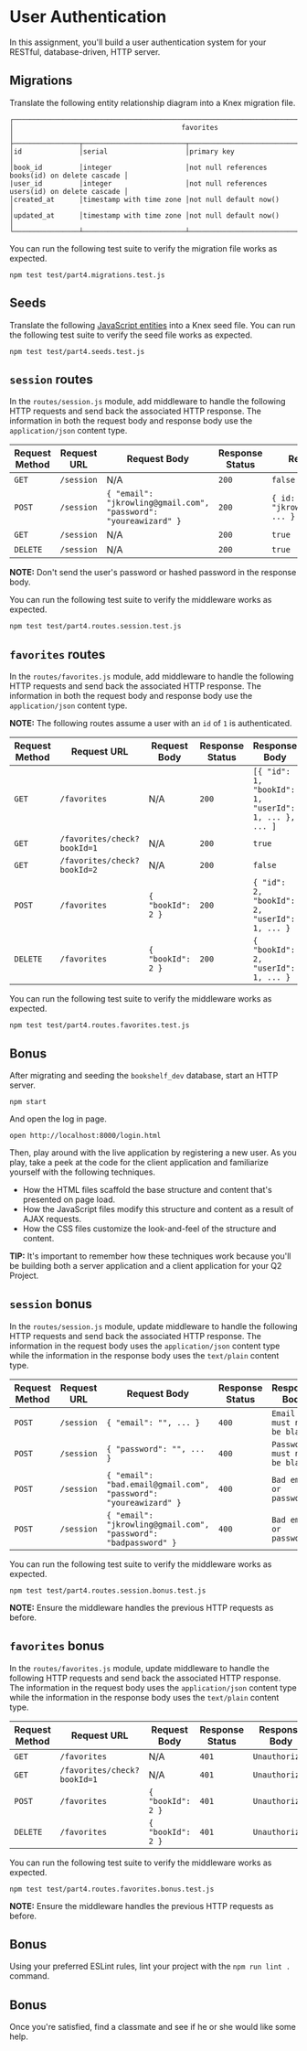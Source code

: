 # User Authentication

In this assignment, you'll build a user authentication system for your RESTful, database-driven, HTTP server.

## Migrations

Translate the following entity relationship diagram into a Knex migration file.

```text
┌───────────────────────────────────────────────────────────────────────────────────────────┐
│                                         favorites                                         │
├────────────────┬─────────────────────────┬────────────────────────────────────────────────┤
│id              │serial                   │primary key                                     │
│book_id         │integer                  │not null references books(id) on delete cascade │
|user_id         │integer                  │not null references users(id) on delete cascade │
│created_at      │timestamp with time zone │not null default now()                          │
│updated_at      │timestamp with time zone │not null default now()                          │
└────────────────┴─────────────────────────┴────────────────────────────────────────────────┘
```

You can run the following test suite to verify the migration file works as expected.

```shell
npm test test/part4.migrations.test.js
```

## Seeds

Translate the following [JavaScript entities](https://gist.github.com/ryansobol/0bcc0058af3ce5823263ac005a34b050) into a Knex seed file. You can run the following test suite to verify the seed file works as expected.

```shell
npm test test/part4.seeds.test.js
```

## `session` routes

In the `routes/session.js` module, add middleware to handle the following HTTP requests and send back the associated HTTP response. The information in both the request body and response body use the `application/json` content type.

| Request Method | Request URL        | Request Body                                                     | Response Status | Response Body                                    |
|----------------|--------------------|------------------------------------------------------------------|-----------------|--------------------------------------------------|
| `GET`          | `/session`         | N/A                                                              | `200`           | `false`                                          |
| `POST`         | `/session`         | `{ "email": "jkrowling@gmail.com", "password": "youreawizard" }` | `200`           | `{ id: 1, "email": "jkrowling@gmail.com", ... }` |
| `GET`          | `/session`         | N/A                                                              | `200`           | `true`                                           |
| `DELETE`       | `/session`         | N/A                                                              | `200`           | `true`                                           |

**NOTE:** Don't send the user's password or hashed password in the response body.

You can run the following test suite to verify the middleware works as expected.

```shell
npm test test/part4.routes.session.test.js
```

## `favorites` routes

In the `routes/favorites.js` module, add middleware to handle the following HTTP requests and send back the associated HTTP response. The information in both the request body and response body use the `application/json` content type.

**NOTE:** The following routes assume a user with an `id` of `1` is authenticated.

| Request Method | Request URL                 | Request Body       | Response Status | Response Body                                        |
|----------------|-----------------------------|--------------------|-----------------|------------------------------------------------------|
| `GET`          | `/favorites`                | N/A                | `200`           | `[{ "id": 1, "bookId": 1, "userId": 1, ... }, ... ]` |
| `GET`          | `/favorites/check?bookId=1` | N/A                | `200`           | `true`                                               |
| `GET`          | `/favorites/check?bookId=2` | N/A                | `200`           | `false`                                              |
| `POST`         | `/favorites`                | `{ "bookId": 2 } ` | `200`           | `{ "id": 2, "bookId": 2, "userId": 1, ... }`         |
| `DELETE`       | `/favorites`                | `{ "bookId": 2 }`  | `200`           | `{ "bookId": 2, "userId": 1, ... }`                  |

You can run the following test suite to verify the middleware works as expected.

```shell
npm test test/part4.routes.favorites.test.js
```

## Bonus

After migrating and seeding the `bookshelf_dev` database, start an HTTP server.

```shell
npm start
```

And open the log in page.

```shell
open http://localhost:8000/login.html
```

Then, play around with the live application by registering a new user. As you play, take a peek at the code for the client application and familiarize yourself with the following techniques.

- How the HTML files scaffold the base structure and content that's presented on page load.
- How the JavaScript files modify this structure and content as a result of AJAX requests.
- How the CSS files customize the look-and-feel of the structure and content.

**TIP:** It's important to remember how these techniques work because you'll be building both a server application and a client application for your Q2 Project.

## `session` bonus

In the `routes/session.js` module, update middleware to handle the following HTTP requests and send back the associated HTTP response. The information in the request body uses the `application/json` content type while the information in the response body uses the `text/plain` content type.

| Request Method | Request URL        | Request Body                                                     | Response Status | Response Body                |
|----------------|--------------------|------------------------------------------------------------------|-----------------|------------------------------|
| `POST`         | `/session`         | `{ "email": "", ... }`                                           | `400`           | `Email must not be blank`    |
| `POST`         | `/session`         | `{ "password": "", ... }`                                        | `400`           | `Password must not be blank` |
| `POST`         | `/session`         | `{ "email": "bad.email@gmail.com", "password": "youreawizard" }` | `400`           | `Bad email or password`      |
| `POST`         | `/session`         | `{ "email": "jkrowling@gmail.com", "password": "badpassword" }`  | `400`           | `Bad email or password`      |

You can run the following test suite to verify the middleware works as expected.

```shell
npm test test/part4.routes.session.bonus.test.js
```

**NOTE:** Ensure the middleware handles the previous HTTP requests as before.

## `favorites` bonus

In the `routes/favorites.js` module, update middleware to handle the following HTTP requests and send back the associated HTTP response. The information in the request body uses the `application/json` content type while the information in the response body uses the `text/plain` content type.

| Request Method | Request URL                 | Request Body      | Response Status | Response Body  |
|----------------|-----------------------------|-------------------|-----------------|----------------|
| `GET`          | `/favorites`                | N/A               | `401`           | `Unauthorized` |
| `GET`          | `/favorites/check?bookId=1` | N/A               | `401`           | `Unauthorized` |
| `POST`         | `/favorites`                | `{ "bookId": 2 }` | `401`           | `Unauthorized` |
| `DELETE`       | `/favorites`                | `{ "bookId": 2 }` | `401`           | `Unauthorized` |

You can run the following test suite to verify the middleware works as expected.

```shell
npm test test/part4.routes.favorites.bonus.test.js
```

**NOTE:** Ensure the middleware handles the previous HTTP requests as before.

## Bonus

Using your preferred ESLint rules, lint your project with the `npm run lint .` command.

## Bonus

Once you're satisfied, find a classmate and see if he or she would like some help.

